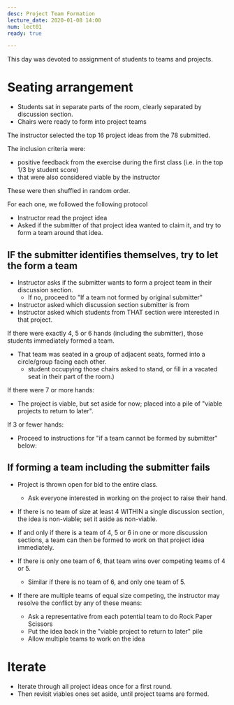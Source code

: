 ```yaml
---
desc: Project Team Formation
lecture_date: 2020-01-08 14:00
num: lect01
ready: true

---
```



This day was devoted to assignment of students to teams and projects.

# Seating arrangement

* Students sat in separate parts of the room, clearly separated by discussion section.    
* Chairs were ready to form into project teams

The instructor selected the top 16 project ideas from the 78 submitted.   

The inclusion criteria were:
* positive feedback from the exercise during the first class (i.e. in the top 1/3 by student score)
* that were also considered viable by the instructor

These were then shuffled in random order.

For each one, we followed the following protocol

* Instructor read the project idea
* Asked if the submitter of that project idea wanted to claim it, and try to form a team around that idea.

## IF the submitter identifies themselves, try to let the form a team

* Instructor asks if the submitter wants to form a project team in their discussion section.
   * If no, proceed to "If a team not formed by original submitter"
* Instructor asked which discussion section submitter is from
* Instructor asked which students from THAT section were interested in that project.

If there were exactly 4, 5 or 6 hands (including the submitter), those students immediately formed a team.
* That team was seated in a group of adjacent seats, formed into a circle/group facing each other. 
   * student occupying those chairs asked to stand, or fill in a vacated seat in their part of the room.)

If there were 7 or more hands:
* The project is viable, but set aside for now; placed into a pile of "viable projects to return to later".

If 3 or fewer hands:
* Proceed to instructions for "if a team cannot be formed by submitter" below:

## If forming a team including the submitter fails

* Project is thrown open for bid to the entire class.
   * Ask everyone interested in working on the project to raise their hand.

* If there is no team of size at least 4 WITHIN a single discussion section, the idea is non-viable; set it aside as non-viable.

* If and only if there is a team of 4, 5 or 6 in one or more discussion sections, a team can then be formed to work on that project idea immediately.

* If there is only one team of 6, that team wins over competing teams of 4 or 5.
   * Similar if there is no team of 6, and only one team of 5.
* If there are multiple teams of equal size competing, the instructor may resolve the conflict by any of these means:
   * Ask a representative from each potential team to do Rock Paper Scissors 
   * Put the idea back in the "viable project to return to later" pile
   * Allow multiple teams to work on the idea
   
# Iterate 

* Iterate through all project ideas once for a first round.
* Then revisit viables ones set aside, until project teams are formed.


